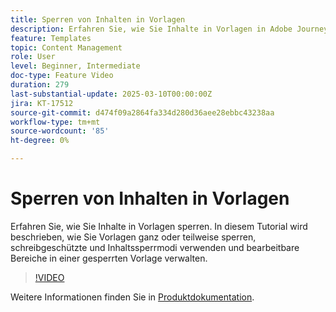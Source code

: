 ```yaml
---
title: Sperren von Inhalten in Vorlagen
description: Erfahren Sie, wie Sie Inhalte in Vorlagen in Adobe Journey Optimizer (AJO) sperren. In diesem Tutorial wird beschrieben, wie Sie Vorlagen ganz oder teilweise sperren, schreibgeschützte und Inhaltssperrmodi verwenden und bearbeitbare Bereiche in einer gesperrten Vorlage verwalten.
feature: Templates
topic: Content Management
role: User
level: Beginner, Intermediate
doc-type: Feature Video
duration: 279
last-substantial-update: 2025-03-10T00:00:00Z
jira: KT-17512
source-git-commit: d474f09a2864fa334d280d36aee28ebbc43238aa
workflow-type: tm+mt
source-wordcount: '85'
ht-degree: 0%

---
```



# Sperren von Inhalten in Vorlagen

Erfahren Sie, wie Sie Inhalte in Vorlagen sperren. In diesem Tutorial wird beschrieben, wie Sie Vorlagen ganz oder teilweise sperren, schreibgeschützte und Inhaltssperrmodi verwenden und bearbeitbare Bereiche in einer gesperrten Vorlage verwalten.

>[!VIDEO](https://video.tv.adobe.com/v/3451591/?learn=on&enablevpops)

Weitere Informationen finden Sie in [Produktdokumentation](https://experienceleague.adobe.com/en/docs/journey-optimizer/using/content-management/content-templates/content-locking).
